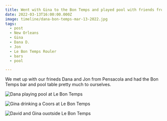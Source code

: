 ```yaml
---
title: Went with Gina to the Bon Temps and played pool with friends from Florida.
date: 2022-03-13T16:00:00.000Z
image: timeline/dana-bon-temps-mar-13-2022.jpg
tags:
  - post 
  - New Orleans
  - Gina
  - Dana D.
  - Jon
  - Le Bon Temps Rouler
  - bars
  - pool

---
```


We met up with our frineds Dana and Jon from Pensacola and had the Bon Temps bar and pool table pretty much to ourselves.

![Dana playing pool at Le Bon Temps](/static/img/timeline/dana-bon-temps-mar-13-2022.jpg)

![Gina drinking a Coors at Le Bon Temps](/static/img/gina/gina-bon-temps-mar-13-2022.jpg)

![David and Gina ouotside Le Bon Temps](/static/img/gina/gina-david-bon-temps-mar-13-2022.jpg)